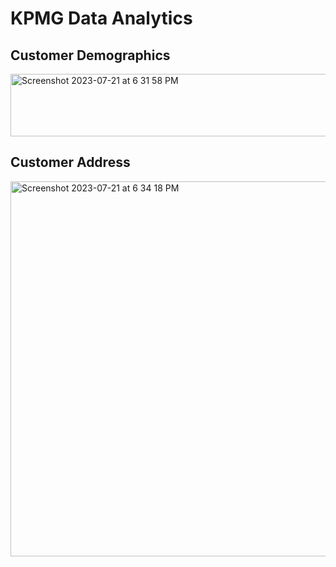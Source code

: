 # KPMG Data Analytics

## Customer Demographics

<img width="1800" height = "100" alt="Screenshot 2023-07-21 at 6 31 58 PM" src="https://github.com/anjaliramesh-datascience/kpmg-data-analytics/assets/121073995/85009334-6dfe-4ac4-aac5-bdeda75833d3">

## Customer Address


<img width="600" alt="Screenshot 2023-07-21 at 6 34 18 PM" src="https://github.com/anjaliramesh-datascience/kpmg-data-analytics/assets/121073995/e1e08114-6dbe-448b-8ad8-59811994a7ec">

